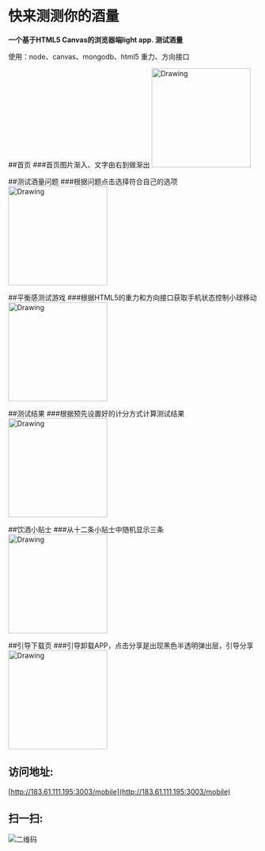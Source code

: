 快来测测你的酒量
=============

**一个基于HTML5 Canvas的浏览器端light app. 测试酒量**

使用：node、canvas、mongodb、html5 重力、方向接口

##首页
###首页图片渐入、文字由右到做渐出
<img src="http://183.61.111.195:3003/static/markdown/%E9%A6%96%E9%A1%B51.jpg" alt="Drawing" width="200px"/>

##测试酒量问题
###根据问题点击选择符合自己的选项
<img src="http://183.61.111.195:3003/static/markdown/%E9%97%AE%E9%A2%981.jpg" alt="Drawing" width="200px"/>

##平衡感测试游戏
###根据HTML5的重力和方向接口获取手机状态控制小球移动
<img src="http://183.61.111.195:3003/static/markdown/%E5%B9%B3%E8%A1%A1%E6%B5%8B%E8%AF%95.jpg" alt="Drawing" width="200px"/>

##测试结果
###根据预先设置好的计分方式计算测试结果
<img src="http://183.61.111.195:3003/static/markdown/%E6%B5%8B%E8%AF%95%E7%BB%93%E6%9E%9C.jpg" alt="Drawing" width="200px"/>

##饮酒小贴士
###从十二条小贴士中随机显示三条
<img src="http://183.61.111.195:3003/static/markdown/%E5%B0%8F%E8%B4%B4%E5%A3%AB.jpg" alt="Drawing" width="200px"/>

##引导下载页
###引导卸载APP，点击分享是出现黑色半透明弹出层，引导分享
<img src="http://183.61.111.195:3003/static/markdown/%E5%BC%95%E5%AF%BC%E4%B8%8B%E8%BD%BD.jpg" alt="Drawing" width="200px"/>

访问地址: 
--------

[http://183.61.111.195:3003/mobile](http://183.61.111.195:3003/mobile)


扫一扫:   
------
	
![二维码](http://183.61.111.195:3003/static/img/barcode.png)

